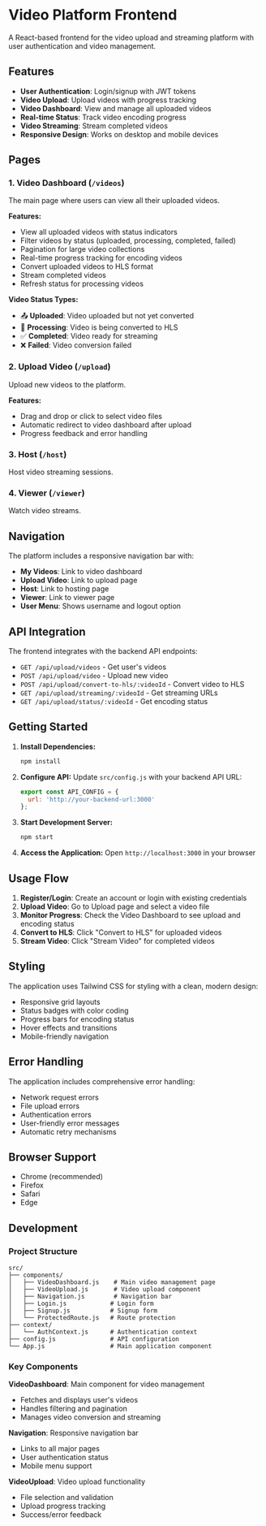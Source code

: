 # Video Platform Frontend

A React-based frontend for the video upload and streaming platform with user authentication and video management.

## Features

- **User Authentication**: Login/signup with JWT tokens
- **Video Upload**: Upload videos with progress tracking
- **Video Dashboard**: View and manage all uploaded videos
- **Real-time Status**: Track video encoding progress
- **Video Streaming**: Stream completed videos
- **Responsive Design**: Works on desktop and mobile devices

## Pages

### 1. Video Dashboard (`/videos`)
The main page where users can view all their uploaded videos.

**Features:**
- View all uploaded videos with status indicators
- Filter videos by status (uploaded, processing, completed, failed)
- Pagination for large video collections
- Real-time progress tracking for encoding videos
- Convert uploaded videos to HLS format
- Stream completed videos
- Refresh status for processing videos

**Video Status Types:**
- 📤 **Uploaded**: Video uploaded but not yet converted
- 🔄 **Processing**: Video is being converted to HLS
- ✅ **Completed**: Video ready for streaming
- ❌ **Failed**: Video conversion failed

### 2. Upload Video (`/upload`)
Upload new videos to the platform.

**Features:**
- Drag and drop or click to select video files
- Automatic redirect to video dashboard after upload
- Progress feedback and error handling

### 3. Host (`/host`)
Host video streaming sessions.

### 4. Viewer (`/viewer`)
Watch video streams.

## Navigation

The platform includes a responsive navigation bar with:
- **My Videos**: Link to video dashboard
- **Upload Video**: Link to upload page
- **Host**: Link to hosting page
- **Viewer**: Link to viewer page
- **User Menu**: Shows username and logout option

## API Integration

The frontend integrates with the backend API endpoints:

- `GET /api/upload/videos` - Get user's videos
- `POST /api/upload/video` - Upload new video
- `POST /api/upload/convert-to-hls/:videoId` - Convert video to HLS
- `GET /api/upload/streaming/:videoId` - Get streaming URLs
- `GET /api/upload/status/:videoId` - Get encoding status

## Getting Started

1. **Install Dependencies:**
   ```bash
   npm install
   ```

2. **Configure API:**
   Update `src/config.js` with your backend API URL:
   ```javascript
   export const API_CONFIG = {
     url: 'http://your-backend-url:3000'
   };
   ```

3. **Start Development Server:**
   ```bash
   npm start
   ```

4. **Access the Application:**
   Open `http://localhost:3000` in your browser

## Usage Flow

1. **Register/Login**: Create an account or login with existing credentials
2. **Upload Video**: Go to Upload page and select a video file
3. **Monitor Progress**: Check the Video Dashboard to see upload and encoding status
4. **Convert to HLS**: Click "Convert to HLS" for uploaded videos
5. **Stream Video**: Click "Stream Video" for completed videos

## Styling

The application uses Tailwind CSS for styling with a clean, modern design:
- Responsive grid layouts
- Status badges with color coding
- Progress bars for encoding status
- Hover effects and transitions
- Mobile-friendly navigation

## Error Handling

The application includes comprehensive error handling:
- Network request errors
- File upload errors
- Authentication errors
- User-friendly error messages
- Automatic retry mechanisms

## Browser Support

- Chrome (recommended)
- Firefox
- Safari
- Edge

## Development

### Project Structure
```
src/
├── components/
│   ├── VideoDashboard.js    # Main video management page
│   ├── VideoUpload.js       # Video upload component
│   ├── Navigation.js        # Navigation bar
│   ├── Login.js            # Login form
│   ├── Signup.js           # Signup form
│   └── ProtectedRoute.js   # Route protection
├── context/
│   └── AuthContext.js      # Authentication context
├── config.js               # API configuration
└── App.js                  # Main application component
```

### Key Components

**VideoDashboard**: Main component for video management
- Fetches and displays user's videos
- Handles filtering and pagination
- Manages video conversion and streaming

**Navigation**: Responsive navigation bar
- Links to all major pages
- User authentication status
- Mobile menu support

**VideoUpload**: Video upload functionality
- File selection and validation
- Upload progress tracking
- Success/error feedback 